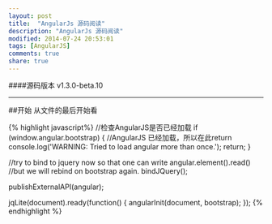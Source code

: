 ```yaml
---
layout: post
title:  "AngularJs 源码阅读"
description: "AngularJs 源码阅读"
modified: 2014-07-24 20:53:01
tags: [AngularJS]
comments: true
share: true
---
```


####源码版本 v1.3.0-beta.10

----------

##开始
从文件的最后开始看

{% highlight javascript%}
  //检查AngularJS是否已经加载
  if (window.angular.bootstrap) {
    //AngularJS 已经加载，所以在此return
    console.log('WARNING: Tried to load angular more than once.');
    return;
  }

  //try to bind to jquery now so that one can write angular.element().read()
  //but we will rebind on bootstrap again.
  bindJQuery();

  publishExternalAPI(angular);

  jqLite(document).ready(function() {
    angularInit(document, bootstrap);
  });
{% endhighlight %}

